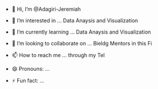 - 👋 Hi, I’m @Adagiri-Jeremiah
- 👀 I’m interested in ... Data Anaysis and Visualization
- 🌱 I’m currently learning ... Data Anaysis and Visualization
- 💞️ I’m looking to collaborate on ... Bieldg Mentors in this Fi
- 📫 How to reach me ... through my Tel

- 😄 Pronouns: ...
- ⚡ Fun fact: ...

<!---
Adagiri-Jeremiah/Adagiri-Jeremiah is a ✨ special ✨ repository because its `README.md` (this file) appears on your GitHub profile.
You can click the Preview link to take a look at your changes.
--->
